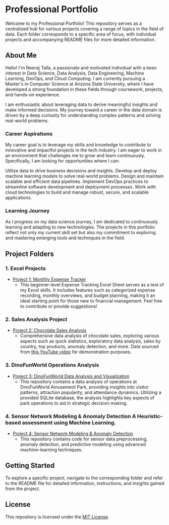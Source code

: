# Professional Portfolio

Welcome to my Professional Portfolio! This repository serves as a centralized hub for various projects covering a range of topics in the field of data. Each folder corresponds to a specific area of focus, with individual projects and accompanying README files for more detailed information.

## About Me

Hello! I'm Neeraj Talla, a passionate and motivated individual with a keen interest in Data Science, Data Analysis, Data Engineering, Machine Learning, DevOps, and Cloud Computing. I am currently pursuing a Master's in Computer Science at Arizona State University, where I have developed a strong foundation in these fields through coursework, projects, and hands-on experience.

I am enthusiastic about leveraging data to derive meaningful insights and make informed decisions. My journey toward a career in the data domain is driven by a deep curiosity for understanding complex patterns and solving real-world problems.


### Career Aspirations

My career goal is to leverage my skills and knowledge to contribute to innovative and impactful projects in the tech industry. I am eager to work in an environment that challenges me to grow and learn continuously. Specifically, I am looking for opportunities where I can:

Utilize data to drive business decisions and insights.
Develop and deploy machine learning models to solve real-world problems.
Design and maintain scalable and efficient data pipelines.
Implement DevOps practices to streamline software development and deployment processes.
Work with cloud technologies to build and manage robust, secure, and scalable applications.

### Learning Journey

As I progress on my data science journey, I am dedicated to continuously learning and adapting to new technologies. The projects in this portfolio reflect not only my current skill set but also my commitment to exploring and mastering emerging tools and techniques in the field.

## Project Folders

### 1. Excel Projects
- [Project 1: Monthly Expense Tracker](https://github.com/Tallaneeraj/Data-Science-Portfolio/blob/main/Monthly%20Expense%20Tracker/README.md)
  - This beginner-level Expense Tracking Excel Sheet serves as a test of my Excel skills. It includes features such as categorized expense recording, monthly overviews, and budget planning, making it an ideal starting point for those new to financial management. Feel free to contribute or provide suggestions!

### 2. Sales Analysis Project
- [Project 2: Chocolate Sales Analysis](https://github.com/Tallaneeraj/Data-Science-Portfolio/tree/main/Sales%20Data%20Analysis%20-%20Chocolate%20Sales)
  - Comprehensive data analysis of chocolate sales, exploring various aspects such as quick statistics, exploratory data analysis, sales by country, top products, anomaly detection, and more. Data sourced from [this YouTube video](https://youtu.be/v2oNWja7M2E?feature=shared) for demonstration purposes.

### 3. DinoFunWorld Operations Analysis
- [Project 3: DinoFunWorld Data Analysis and Visualization](https://github.com/Tallaneeraj/Data-Science-Portfolio/tree/main/Dino%20World%20Data%20Analysis)
  - This repository contains a data analysis of operations at DinoFunWorld Amusement Park, providing insights into visitor patterns, attraction popularity, and attendance dynamics. Utilizing a provided SQLite database, the analysis highlights key aspects of park operations to aid in strategic decision-making.
 
### 4. Sensor Network Modeling & Anomaly Detection A Heuristic-based assessment using Machine Learning.
- [Project 4: Sensor Network Modeling & Anomaly Detection](https://github.com/Tallaneeraj/Data-Science-Portfolio/tree/main/Sensor%20Data%20ML)
  - This repository contains code for sensor data preprocessing, anomaly detection, and predictive modeling using advanced machine-learning techniques.

## Getting Started

To explore a specific project, navigate to the corresponding folder and refer to the README file for detailed information, instructions, and insights gained from the project.

## License

This repository is licensed under the [MIT License](LICENSE).
